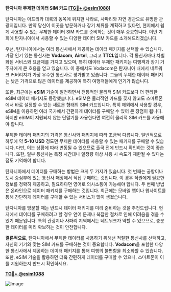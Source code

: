 **탄자니아 무제한 데이터 SIM 카드 [[TG💪+ @esim1088](https://t.me/s/esim1088)]**

탄자니아는 아프리카 대륙의 동쪽에 위치한 나라로, 사파리와 자연 경관으로 유명한 관광지입니다. 만약 당신이 이곳을 방문하거나 장기 체류를 계획하고 있다면, 현지에서 쉽게 사용할 수 있는 무제한 데이터 SIM 카드를 준비하는 것이 매우 중요합니다. 이번 기회에 탄자니아에서 사용할 수 있는 다양한 데이터 SIM 카드를 소개해드리겠습니다.

우선, 탄자니아에서는 여러 통신사에서 제공하는 데이터 패키지를 선택할 수 있습니다. 가장 인기 있는 통신사는 **Vodacom**, **Airtel**, 그리고 **TTCL**입니다. 각 통신사마다 차별화된 서비스와 요금제를 가지고 있으며, 특히 데이터 무제한 패키지는 여행객과 장기 거주자에게 큰 호응을 얻고 있습니다. 이 중에서도 Vodacom은 탄자니아 내에서 네트워크 커버리지가 가장 우수한 통신사로 평가받고 있습니다. 그들의 무제한 데이터 패키지는 낮은 가격으로 많은 데이터를 제공하여 특히 여행객들에게 인기가 많습니다.

또한, 최근에는 **eSIM** 기술이 발전하면서 전통적인 물리적 SIM 카드보다 더 편리한 eSIM 데이터 패키지도 등장했습니다. eSIM은 물리적인 카드를 꽂지 않고도 스마트폰에서 바로 설정할 수 있는 새로운 형태의 SIM 카드입니다. 특히 해외에서 사용할 경우, eSIM을 이용하면 여러 국가에서 간편하게 데이터를 구매할 수 있어 큰 장점이 됩니다. 하지만 eSIM이 지원되지 않는 단말기를 사용한다면 여전히 물리적 SIM 카드를 사용해야 합니다.

무제한 데이터 패키지의 가격은 통신사와 패키지에 따라 조금씩 다릅니다. 일반적으로 하루에 약 **5-10 USD** 정도면 무제한 데이터를 사용할 수 있는 패키지를 구매할 수 있습니다. 다만, 이는 상황에 따라 변동될 수 있으므로 출국 전에 반드시 확인하는 것이 좋습니다. 또한, 일부 통신사는 특정 시간대나 일정량 이상 사용 시 속도가 제한될 수 있다는 점도 기억해야 합니다.

탄자니아에서 데이터를 구매하는 방법은 크게 두 가지가 있습니다. 첫 번째는 공항이나 도시 중심부에 있는 통신사 매장에서 직접 구매하는 것입니다. 이 경우 직원에게 필요한 정보를 정확히 제공하고, 필요하다면 영어로 의사소통이 가능해야 합니다. 두 번째 방법은 온라인으로 데이터 패키지를 구매하는 것입니다. 최근에는 모바일 앱이나 웹사이트를 통해 간단하게 데이터를 구매할 수 있는 서비스가 많이 생겼습니다.

탄자니아를 방문할 때는 반드시 데이터 패키지를 미리 준비하는 것을 추천드립니다. 현지에서 데이터를 구매하려고 할 경우 언어 문제나 복잡한 절차로 인해 어려움을 겪을 수 있기 때문입니다. 특히 관광지나 사파리 지역에서는 네트워크가 약할 수 있으므로, 충분한 데이터를 미리 확보하는 것이 안전합니다.

**결론적으로**, 탄자니아에서 무제한 데이터를 사용하기 위해선 적절한 통신사를 선택하고, 자신의 기기와 맞는 SIM 카드를 구매하는 것이 중요합니다. **Vodacom**을 포함한 다양한 통신사에서 제공하는 데이터 패키지를 통해 여행의 불편함을 최소화할 수 있습니다. 또한, eSIM 기술을 활용하면 더욱 간편하게 데이터를 구매할 수 있으니, 스마트폰이 이를 지원하는지 반드시 확인하세요. 

**[TG💪+ @esim1088](https://t.me/s/esim1088)**  

![Image](https://i.postimg.cc/Y0z9fWf4/image.png)